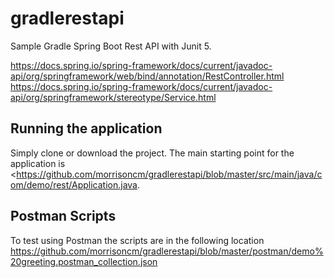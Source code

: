 # gradlerestapi
Sample Gradle Spring Boot Rest API with Junit 5. 

<https://docs.spring.io/spring-framework/docs/current/javadoc-api/org/springframework/web/bind/annotation/RestController.html>  
<https://docs.spring.io/spring-framework/docs/current/javadoc-api/org/springframework/stereotype/Service.html>  

## Running the application
Simply clone or download the project. The main starting point for the application is <https://github.com/morrisoncm/gradlerestapi/blob/master/src/main/java/com/demo/rest/Application.java.

## Postman Scripts
To test using Postman the scripts are in the following location <https://github.com/morrisoncm/gradlerestapi/blob/master/postman/demo%20greeting.postman_collection.json>
